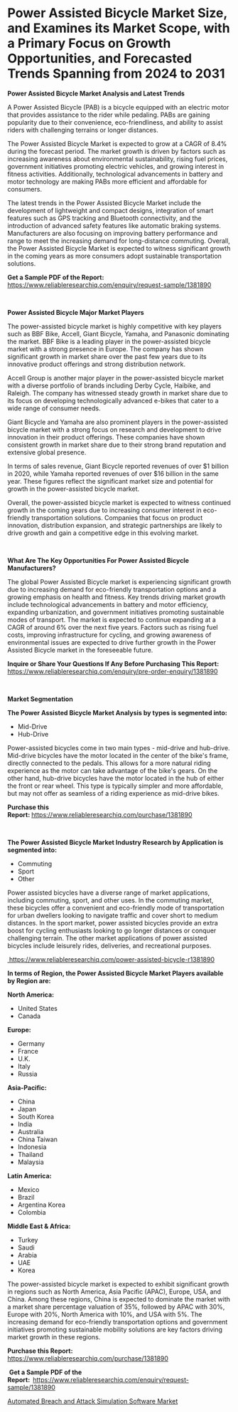 <p><h1>Power Assisted Bicycle Market Size, and Examines its Market Scope, with a Primary Focus on Growth Opportunities, and Forecasted Trends Spanning from 2024 to 2031</h1></p><p><strong>Power Assisted Bicycle Market Analysis and Latest Trends</strong></p>
<p><p>A Power Assisted Bicycle (PAB) is a bicycle equipped with an electric motor that provides assistance to the rider while pedaling. PABs are gaining popularity due to their convenience, eco-friendliness, and ability to assist riders with challenging terrains or longer distances. </p><p>The Power Assisted Bicycle Market is expected to grow at a CAGR of 8.4% during the forecast period. The market growth is driven by factors such as increasing awareness about environmental sustainability, rising fuel prices, government initiatives promoting electric vehicles, and growing interest in fitness activities. Additionally, technological advancements in battery and motor technology are making PABs more efficient and affordable for consumers.</p><p>The latest trends in the Power Assisted Bicycle Market include the development of lightweight and compact designs, integration of smart features such as GPS tracking and Bluetooth connectivity, and the introduction of advanced safety features like automatic braking systems. Manufacturers are also focusing on improving battery performance and range to meet the increasing demand for long-distance commuting. Overall, the Power Assisted Bicycle Market is expected to witness significant growth in the coming years as more consumers adopt sustainable transportation solutions.</p></p>
<p><strong>Get a Sample PDF of the Report:&nbsp;</strong> <a href="https://www.reliableresearchiq.com/enquiry/request-sample/1381890">https://www.reliableresearchiq.com/enquiry/request-sample/1381890</a></p>
<p>&nbsp;</p>
<p><strong>Power Assisted Bicycle Major Market Players</strong></p>
<p><p>The power-assisted bicycle market is highly competitive with key players such as BBF Bike, Accell, Giant Bicycle, Yamaha, and Panasonic dominating the market. BBF Bike is a leading player in the power-assisted bicycle market with a strong presence in Europe. The company has shown significant growth in market share over the past few years due to its innovative product offerings and strong distribution network.</p><p>Accell Group is another major player in the power-assisted bicycle market with a diverse portfolio of brands including Derby Cycle, Haibike, and Raleigh. The company has witnessed steady growth in market share due to its focus on developing technologically advanced e-bikes that cater to a wide range of consumer needs.</p><p>Giant Bicycle and Yamaha are also prominent players in the power-assisted bicycle market with a strong focus on research and development to drive innovation in their product offerings. These companies have shown consistent growth in market share due to their strong brand reputation and extensive global presence.</p><p>In terms of sales revenue, Giant Bicycle reported revenues of over $1 billion in 2020, while Yamaha reported revenues of over $16 billion in the same year. These figures reflect the significant market size and potential for growth in the power-assisted bicycle market.</p><p>Overall, the power-assisted bicycle market is expected to witness continued growth in the coming years due to increasing consumer interest in eco-friendly transportation solutions. Companies that focus on product innovation, distribution expansion, and strategic partnerships are likely to drive growth and gain a competitive edge in this evolving market.</p></p>
<p>&nbsp;</p>
<p><strong>What Are The Key Opportunities For Power Assisted Bicycle Manufacturers?</strong></p>
<p><p>The global Power Assisted Bicycle market is experiencing significant growth due to increasing demand for eco-friendly transportation options and a growing emphasis on health and fitness. Key trends driving market growth include technological advancements in battery and motor efficiency, expanding urbanization, and government initiatives promoting sustainable modes of transport. The market is expected to continue expanding at a CAGR of around 6% over the next five years. Factors such as rising fuel costs, improving infrastructure for cycling, and growing awareness of environmental issues are expected to drive further growth in the Power Assisted Bicycle market in the foreseeable future.</p></p>
<p><strong>Inquire or Share Your Questions If Any Before Purchasing This Report:</strong> <a href="https://www.reliableresearchiq.com/enquiry/pre-order-enquiry/1381890">https://www.reliableresearchiq.com/enquiry/pre-order-enquiry/1381890</a></p>
<p>&nbsp;</p>
<p><strong>Market Segmentation</strong></p>
<p><strong>The Power Assisted Bicycle Market Analysis by types is segmented into:</strong></p>
<p><ul><li>Mid-Drive</li><li>Hub-Drive</li></ul></p>
<p><p>Power-assisted bicycles come in two main types - mid-drive and hub-drive. Mid-drive bicycles have the motor located in the center of the bike's frame, directly connected to the pedals. This allows for a more natural riding experience as the motor can take advantage of the bike's gears. On the other hand, hub-drive bicycles have the motor located in the hub of either the front or rear wheel. This type is typically simpler and more affordable, but may not offer as seamless of a riding experience as mid-drive bikes.</p></p>
<p><strong>Purchase this Report:&nbsp;</strong><a href="https://www.reliableresearchiq.com/purchase/1381890">https://www.reliableresearchiq.com/purchase/1381890</a></p>
<p>&nbsp;</p>
<p><strong>The Power Assisted Bicycle Market Industry Research by Application is segmented into:</strong></p>
<p><ul><li>Commuting</li><li>Sport</li><li>Other</li></ul></p>
<p><p>Power assisted bicycles have a diverse range of market applications, including commuting, sport, and other uses. In the commuting market, these bicycles offer a convenient and eco-friendly mode of transportation for urban dwellers looking to navigate traffic and cover short to medium distances. In the sport market, power assisted bicycles provide an extra boost for cycling enthusiasts looking to go longer distances or conquer challenging terrain. The other market applications of power assisted bicycles include leisurely rides, deliveries, and recreational purposes.</p></p>
<p><a href="https://www.reliableresearchiq.com/power-assisted-bicycle-r1381890">&nbsp;https://www.reliableresearchiq.com/power-assisted-bicycle-r1381890</a></p>
<p><strong>In terms of Region, the Power Assisted Bicycle Market Players available by Region are:</strong></p>
<p>
    <p> <strong> North America: </strong>
        <ul>
            <li>United States</li>
            <li>Canada</li>
        </ul>
        </p> 
    <p> <strong> Europe: </strong>
        <ul>
            <li>Germany</li>
            <li>France</li>
            <li>U.K.</li>
            <li>Italy</li>
            <li>Russia</li>
        </ul>
        </p> 
    <p> <strong> Asia-Pacific: </strong>
        <ul>
            <li>China</li>
            <li>Japan</li>
            <li>South Korea</li>
            <li>India</li>
            <li>Australia</li>
            <li>China Taiwan</li>
            <li>Indonesia</li>
            <li>Thailand</li>
            <li>Malaysia</li>
        </ul>
        </p> 
    <p> <strong> Latin America: </strong>
        <ul>
            <li>Mexico</li>
            <li>Brazil</li>
            <li>Argentina Korea</li>
            <li>Colombia</li>
        </ul>
        </p> 
    <p> <strong> Middle East & Africa: </strong>
        <ul>
            <li>Turkey</li>
            <li>Saudi</li>
            <li>Arabia</li>
            <li>UAE</li>
            <li>Korea</li>
        </ul>
    </p>
    </p>
<p><p>The power-assisted bicycle market is expected to exhibit significant growth in regions such as North America, Asia Pacific (APAC), Europe, USA, and China. Among these regions, China is expected to dominate the market with a market share percentage valuation of 35%, followed by APAC with 30%, Europe with 20%, North America with 10%, and USA with 5%. The increasing demand for eco-friendly transportation options and government initiatives promoting sustainable mobility solutions are key factors driving market growth in these regions.</p></p>
<p><strong>Purchase this Report: </strong><a href="https://www.reliableresearchiq.com/purchase/1381890">https://www.reliableresearchiq.com/purchase/1381890</a></p>
<p>&nbsp;<strong>Get a Sample PDF of the Report:&nbsp;&nbsp;</strong><a href="https://www.reliableresearchiq.com/enquiry/request-sample/1381890">https://www.reliableresearchiq.com/enquiry/request-sample/1381890</a></p>
<p><strong></strong></p>
<p><p><a href="https://github.com/BurtonGALEN/Market-Research-Report-List-1/blob/main/automated-breach-and-attack-simulation-software-market.md">Automated Breach and Attack Simulation Software Market</a></p></p>